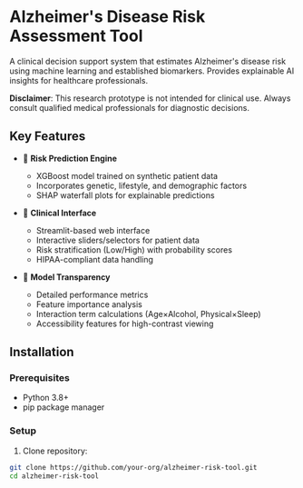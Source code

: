 # Alzheimer's Disease Risk Assessment Tool

A clinical decision support system that estimates Alzheimer's disease risk using machine learning and established biomarkers. Provides explainable AI insights for healthcare professionals.

**Disclaimer**: This research prototype is not intended for clinical use. Always consult qualified medical professionals for diagnostic decisions.

## Key Features

- 🧠 **Risk Prediction Engine**
  - XGBoost model trained on synthetic patient data
  - Incorporates genetic, lifestyle, and demographic factors
  - SHAP waterfall plots for explainable predictions

- 🏥 **Clinical Interface**
  - Streamlit-based web interface
  - Interactive sliders/selectors for patient data
  - Risk stratification (Low/High) with probability scores
  - HIPAA-compliant data handling

- 🔬 **Model Transparency**
  - Detailed performance metrics
  - Feature importance analysis
  - Interaction term calculations (Age×Alcohol, Physical×Sleep)
  - Accessibility features for high-contrast viewing

## Installation

### Prerequisites
- Python 3.8+
- pip package manager

### Setup
1. Clone repository:
```bash
git clone https://github.com/your-org/alzheimer-risk-tool.git
cd alzheimer-risk-tool